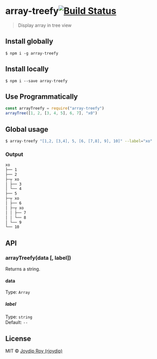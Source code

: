 # array-treefy[![Build Status](https://travis-ci.org/rjoydip/array-treefy.svg?branch=master)](https://travis-ci.org/rjoydip/array-treefy)

> Display array in tree view

## Install globally

```
$ npm i -g array-treefy
```

## Install locally

```
$ npm i --save array-treefy
```

## Use Programmatically

```js
const arrayTreefy = require("array-treefy")
arrayTree([1, 2, [3, 4, 5], 6, 7], "x0")
```

## Global usage

```bash
$ array-treefy "[1,2, [3,4], 5, [6, [7,8], 9], 10]" --label="xo"
```

### Output

```bash
xo
├── 1
├── 2
├─┬ xo
│ ├── 3
│ └── 4
├── 5
├─┬ xo
│ ├── 6
│ ├─┬ xo
│ │ ├── 7
│ │ └── 8
│ └── 9
└── 10
```

## API

### arrayTreefy(data [, label])

Returns a string.

#### data

Type: `Array`

##### label

Type: `string`<br>
Default: `--`

## License

MIT © [Joydip Roy (rjoydip)](https://github.com/rjoydip/array-treefy/blob/master/license.md)
